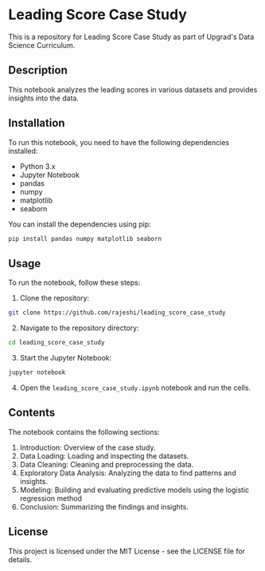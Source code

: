 # Leading Score Case Study

This is a repository for Leading Score Case Study as part of Upgrad's Data Science Curriculum.

## Description

This notebook analyzes the leading scores in various datasets and provides insights into the data.

## Installation

To run this notebook, you need to have the following dependencies installed:

- Python 3.x
- Jupyter Notebook
- pandas
- numpy
- matplotlib
- seaborn

You can install the dependencies using pip:

```bash
pip install pandas numpy matplotlib seaborn
```

## Usage
To run the notebook, follow these steps:

1. Clone the repository:
``` bash
git clone https://github.com/rajeshi/leading_score_case_study
```
2. Navigate to the repository directory:
```bash
cd leading_score_case_study
```
3. Start the Jupyter Notebook:
```bash
jupyter notebook
```

4. Open the `leading_score_case_study.ipynb` notebook and run the cells.

## Contents
The notebook contains the following sections:

1. Introduction: Overview of the case study.
2. Data Loading: Loading and inspecting the datasets.
3. Data Cleaning: Cleaning and preprocessing the data.
4. Exploratory Data Analysis: Analyzing the data to find patterns and insights.
5. Modeling: Building and evaluating predictive models using the logistic regression method
6. Conclusion: Summarizing the findings and insights.

## License
This project is licensed under the MIT License - see the LICENSE file for details.